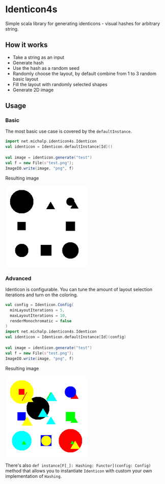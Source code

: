 # Identicon4s

Simple scala library for generating identicons - visual hashes for arbitrary string.

## How it works

- Take a string as an input
- Generate hash
- Use the hash as a random seed
- Randomly choose the layout, by default combine from 1 to 3 random basic layout
- Fill the layout with randomly selected shapes
- Generate 2D image

## Usage

### Basic

The most basic use case is covered by the `defaultInstance`.

```scala
import net.michalp.identicon4s.Identicon
val identicon = Identicon.defaultInstance[Id]()

val image = identicon.generate("test")
val f = new File(s"test.png");
ImageIO.write(image, "png", f)
```

Resulting image

![test.png](./images/test.png)

### Advanced

Identicon is configurable. You can tune the amount of layout selection iterations and turn on the coloring.

```scala
val config = Identicon.Config(
  minLayoutIterations = 5,
  maxLayoutIterations = 10,
  renderMonochromatic = false
)
import net.michalp.identicon4s.Identicon
val identicon = Identicon.defaultInstance[Id](config)

val image = identicon.generate("test")
val f = new File(s"test.png");
ImageIO.write(image, "png", f)
```

Resulting image

![test-color.png](./images/test-color.png)

There's also `def instance[F[_]: Hashing: Functor](config: Config)` method that allows you to instantiate `Identicon` with custom your own implementation of `Hashing`.
